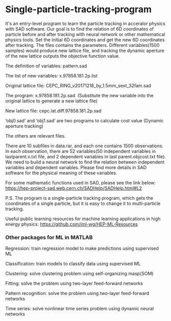 # Single-particle-tracking-program
It's an entry-level program to learn the particle tracking in acceralor physics with SAD software. Our goal is to find the relation of 6D coordinates of particle before and after tracking with neural network or other mathematical physics tools.
Set the initial 6D coordinates and get the new 6D coordinates after tracking. The files contains the parameters. Different variables(1500 samples) would produce new lattice file, and tracking the dynamic aperture of the new lattice outputs the objective function value.

The definition of variables: pattern.sad 

The list of new variables: x.97858.181.2p.list 

Original lattice file: CEPC_RING_v20171218_by_1.5mm_sext_32fam.sad 

The program: x.97858.181.2p.sad  (Substitute the new variable into the original lattice to generate a new lattice file)

New lattice file: cepc.lat.diff.97858.181.2p.sad

‘obj0.sad’ and ‘obj1.sad’ are two programs to calculate cost value (Dynamic aperture tracking)

The others are relevant files.

There are 10 subfiles in data.rar, and each one contains 1500 observations. In each observation, there are 52 variables(50 independent variables in lastparent.x.txt file, and 2 dependent variables in last parent.objcost.txt file). We need to build a neural network to find the relation between independent variables and dependent variables. Please find more details in SAD software for the physical meaning of these variables.

For some mathematic functions used in SAD, please see the link below: 
https://hep-project-sad.web.cern.ch/SADHelp/SADHelp.html#L2

P.S. The program is a single-particle tracking program, which gets the coordinates of a single particle, but it is easy to change it to multi-particle tracking.

Useful public learning resources for machine learning applications in high energy physics: https://github.com/iml-wg/HEP-ML-Resources

### Other packages for ML in MATLAB


Regression: train regression model to make predictions using supervised ML 

Classification: train models to classify data using supervised ML

Clustering: solve clustering problem using self-organizing masp(SOM)

Fitting: solve the problem using two-layer feed-forward networks

Pattern recognition: solve the problem using two-layer feed-forward networks

Time series: solve nonlinear time series problem using dynamic neural networks






